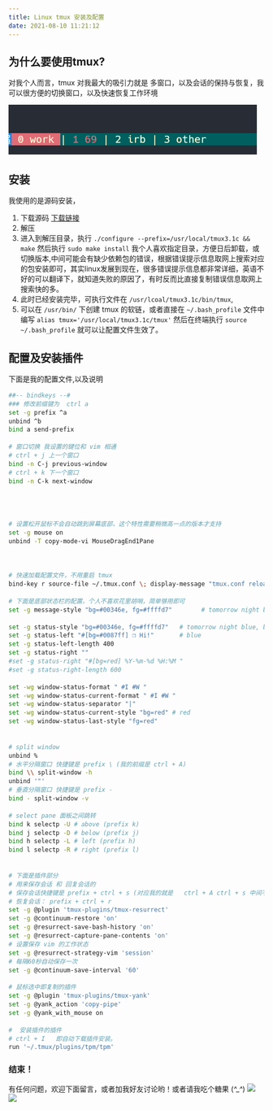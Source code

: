 ```yaml
---
title: Linux tmux 安装及配置
date: 2021-08-10 11:21:12
---
```

## 为什么要使用tmux?

对我个人而言，tmux 对我最大的吸引力就是 多窗口，以及会话的保持与恢复，我可以很方便的切换窗口，以及快速恢复工作环境

![](../images/20201115235423565_18140.png)

## 安装
我使用的是源码安装，
1. 下载源码 [下载链接](https://github.com/tmux/tmux/releases/tag/3.1c)
2. 解压
3. 进入到解压目录，执行 `./configure --prefix=/usr/local/tmux3.1c && make`  然后执行 `sudo make install`
   我个人喜欢指定目录，方便日后卸载，或切换版本,中间可能会有缺少依赖包的错误，根据错误提示信息取网上搜索对应的包安装即可，其实linux发展到现在，很多错误提示信息都非常详细，英语不好的可以翻译下，就知道失败的原因了，有时反而比直接复制错误信息取网上搜索快的多。
4. 此时已经安装完毕，可执行文件在 `/usr/lcoal/tmux3.1c/bin/tmux`,
5. 可以在 `/usr/bin/` 下创建 tmux 的软链，或者直接在 `~/.bash_profile` 文件中编写  `alias tmux='/usr/local/tmux3.1c/tmux'` 然后在终端执行
    `source ~/.bash_profile` 就可以让配置文件生效了。
## 配置及安装插件
下面是我的配置文件,以及说明
```bash
##-- bindkeys --#
### 修改前缀键为  ctrl a
set -g prefix ^a
unbind ^b
bind a send-prefix

# 窗口切换 我设置的键位和 vim 相通 
# ctrl + j 上一个窗口
bind -n C-j previous-window
# ctrl + k 下一个窗口
bind -n C-k next-window




# 设置松开鼠标不会自动跳到屏幕底部，这个特性需要稍微高一点的版本才支持
set -g mouse on
unbind -T copy-mode-vi MouseDragEnd1Pane



# 快速加载配置文件，不用重启 tmux
bind-key r source-file ~/.tmux.conf \; display-message "tmux.conf reloaded"

# 下面是底部状态栏的配置，个人不喜欢花里胡哨，简单够用即可
set -g message-style "bg=#00346e, fg=#ffffd7"        # tomorrow night blue, base3

set -g status-style "bg=#00346e, fg=#ffffd7"   # tomorrow night blue, base3
set -g status-left "#[bg=#0087ff] ❐ Hi!"       # blue
set -g status-left-length 400
set -g status-right ""
#set -g status-right "#[bg=red] %Y-%m-%d %H:%M "
#set -g status-right-length 600

set -wg window-status-format " #I #W "
set -wg window-status-current-format " #I #W "
set -wg window-status-separator "|"
set -wg window-status-current-style "bg=red" # red
set -wg window-status-last-style "fg=red"


# split window
unbind %
# 水平分隔窗口 快捷键是 prefix \ (我的前缀是 ctrl + A)
bind \\ split-window -h
unbind '"'
# 垂直分隔窗口 快捷键是 prefix -
bind - split-window -v

# select pane 面板之间跳转
bind k selectp -U # above (prefix k)
bind j selectp -D # below (prefix j)
bind h selectp -L # left (prefix h)
bind l selectp -R # right (prefix l)


# 下面是插件部分
# 用来保存会话 和 回复会话的 
# 保存会话快捷键是 prefix + ctrl + s (对应我的就是   ctrl + A ctrl + s 中间不要松开 ctrl 键)
# 恢复会话： prefix + ctrl + r
set -g @plugin 'tmux-plugins/tmux-resurrect'
set -g @continuum-restore 'on'
set -g @resurrect-save-bash-history 'on'
set -g @resurrect-capture-pane-contents 'on'
# 设置保存 vim 的工作状态
set -g @resurrect-strategy-vim 'session'
# 每隔60秒自动保存一次
set -g @continuum-save-interval '60'

# 鼠标选中即复制的插件
set -g @plugin 'tmux-plugins/tmux-yank'
set -g @yank_action 'copy-pipe'
set -g @yank_with_mouse on

#  安装插件的插件
# ctrl + I   即自动下载插件安装。
run '~/.tmux/plugins/tpm/tpm' 
```

### 结束！

有任何问题，欢迎下面留言，或者加我好友讨论哟！或者请我吃个糖果 (*^_^*)
![](https://img2020.cnblogs.com/blog/732353/202011/732353-20201116004141080-394973585.png)
![](https://img2020.cnblogs.com/blog/732353/202011/732353-20201116004339596-1722299368.png)